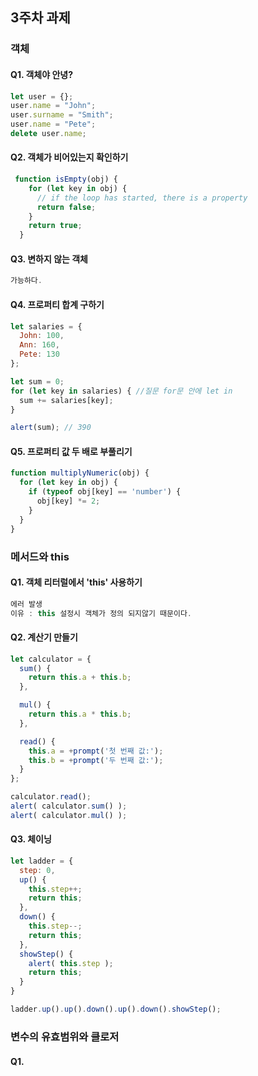 ## 3주차 과제
### 객체
#### Q1. 객체야 안녕?
```javascript
let user = {};
user.name = "John";
user.surname = "Smith";
user.name = "Pete";
delete user.name;
```
#### Q2. 객체가 비어있는지 확인하기
```javascript
 function isEmpty(obj) {
    for (let key in obj) {
      // if the loop has started, there is a property
      return false;
    }
    return true;
  }
```
#### Q3. 변하지 않는 객체
```javascript
가능하다.
```

#### Q4. 프로퍼티 합계 구하기
```javascript
let salaries = {
  John: 100,
  Ann: 160,
  Pete: 130
};

let sum = 0;
for (let key in salaries) { //질문 for문 안에 let in
  sum += salaries[key];
}

alert(sum); // 390
```
#### Q5. 프로퍼티 값 두 배로 부풀리기
```javascript
function multiplyNumeric(obj) {
  for (let key in obj) {
    if (typeof obj[key] == 'number') {
      obj[key] *= 2;
    }
  }
}

```

###  메서드와 this
#### Q1. 객체 리터럴에서 'this' 사용하기
```javascript
에러 발생
이유 : this 설정시 객체가 정의 되지않기 때문이다.
```
#### Q2. 계산기 만들기
```javascript
let calculator = {
  sum() {
    return this.a + this.b;
  },

  mul() {
    return this.a * this.b;
  },

  read() {
    this.a = +prompt('첫 번째 값:');
    this.b = +prompt('두 번째 값:');
  }
};

calculator.read();
alert( calculator.sum() );
alert( calculator.mul() );
```
#### Q3. 체이닝
```javascript
let ladder = {
  step: 0,
  up() {
    this.step++;
    return this;
  },
  down() {
    this.step--;
    return this;
  },
  showStep() {
    alert( this.step );
    return this;
  }
}

ladder.up().up().down().up().down().showStep();
```
### 변수의 유효범위와 클로저
#### Q1. 
